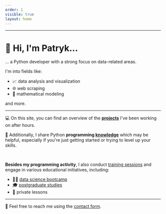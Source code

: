 ```yaml
---
order: 1
visible: true
layout: home
---
```


---

# 👋 Hi, I'm Patryk...

... a Python developer with a strong focus on data-related areas. 

I'm into fields like:
- 📈 data analysis and visualization
- 🌐️ web scraping 
- 🔢 mathematical modeling

and more.

---

💻 On this site, you can find an overview of the **[projects](projects)** I've been working on after hours.


🧠 Additionally, I share Python **programming [knowledge](knowledge)** which may be helpful, especially if you're just getting started or trying to level up your skills.

<br>

**Besides my programming activity**, I also conduct [training sessions](https://www.sages.pl/o-nas/zespol/patryk-palej) and engage in various educational initiatives, including:
- 👨‍💻 [data science bootcamp](https://datasciencepro.kodolamacz.pl/)
- 🎓 [postgraduate studies](https://ds.ii.pw.edu.pl/wizualizacjadanych.html)
- 🤝 private lessons

---

💬 Feel free to reach me using the [contact form](contact).
